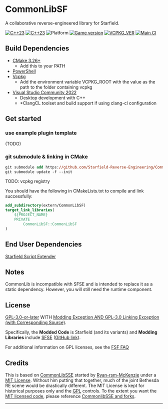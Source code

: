 # CommonLibSF

A collaborative reverse-engineered library for Starfield.

[![C++23](https://img.shields.io/static/v1?label=standard&message=c%2B%2B23&color=blue&logo=c%2B%2B&&logoColor=red&style=flat)](https://en.cppreference.com/w/cpp/compiler_support)
[![C++23](https://img.shields.io/static/v1?label=standard&message=c%2B%2B23&color=blue&logo=c%2B%2B&&logoColor=red&style=flat)](https://en.cppreference.com/w/cpp/compiler_support)
![Platform](https://img.shields.io/static/v1?label=platform&message=windows&color=dimgray&style=flat&logo=windows)
[![Game version](https://img.shields.io/badge/game%20version-1.7.23-orange)](#Get-started)
[![VCPKG_VER](https://img.shields.io/static/v1?label=vcpkg&message=2023-09-07&color=green&style=flat)](https://github.com/Starfield-Reverse-Engineering/Starfield-RE-vcpkg)
[![Main CI](https://img.shields.io/github/actions/workflow/status/Starfield-Reverse-Engineering/CommonLibSF/main_ci.yml)](https://github.com/Starfield-Reverse-Engineering/CommonLibSF/actions/workflows/main_ci.yml)

## Build Dependencies

- [CMake 3.26+](https://cmake.org/)
  - Add this to your PATH
- [PowerShell](https://github.com/PowerShell/PowerShell/releases/tag/v7.3.6)
- [Vcpkg](https://github.com/microsoft/vcpkg)
  - Add the environment variable VCPKG_ROOT with the value as the path to the folder containing vcpkg
- [Visual Studio Community 2022](https://visualstudio.microsoft.com/)
  - Desktop development with C++
  * \*ClangCL toolset and build support if using clang-cl configuration

## Get started

### use example plugin template

(TODO)

### git submodule & linking in CMake

```ps
git submodule add https://github.com/Starfield-Reverse-Engineering/CommonLibSF.git extern/CommonLibSF
git submodule update -f --init
```

TODO: vcpkg registry

You should have the following in CMakeLists.txt to compile and link successfully:

```cmake
add_subdirectory(extern/CommonLibSF)
target_link_libraries(
	${PROJECT_NAME}
	PRIVATE
        CommonLibSF::CommonLibSF
)
```

## End User Dependencies

[Starfield Script Extender](https://www.nexusmods.com/starfield/mods/106)

## Notes

CommonLib is incompatible with SFSE and is intended to replace it as a static dependency. However, you will still need the runtime component.

## License

[GPL-3.0-or-later][LICENSE] WITH [Modding Exception AND GPL-3.0 Linking Exception (with Corresponding Source)](EXCEPTIONS).

Specifically, the **Modded Code** is Starfield (and its variants) and **Modding Libraries** include [SFSE](https://sfse.silverlock.org/) ([GitHub link](https://github.com/ianpatt/sfse)).

For additional information on GPL licenses, see the [FSF FAQ](https://www.gnu.org/licenses/gpl-faq.en.html)

## Credits

This is based on [CommonLibSSE][CommonlibSSE] started by [Ryan-rsm-McKenzie](https://github.com/Ryan-rsm-McKenzie) under a [MIT License][Commonlib_MIT]. Without him putting that together, much of the joint Bethesda RE scene would be drastically different. The MIT License is kept for historical purposes only and the [GPL](#license) controls. To the extent you want the [MIT licensed code][Commonlib_MIT], please reference [CommonlibSSE and forks][CommonlibSSE].

---

[Commonlib_MIT]: /CommonLibSF/LICENSES/COMMONLIB
[LICENSE]: COPYING
[CommonlibSSE]: https://github.com/Ryan-rsm-McKenzie/CommonLibSSE
